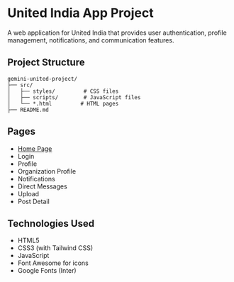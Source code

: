 # United India App Project

A web application for United India that provides user authentication, profile management, notifications, and communication features.

## Project Structure

```
gemini-united-project/
├── src/
│   ├── styles/         # CSS files
│   ├── scripts/        # JavaScript files
│   └── *.html         # HTML pages
├── README.md
```

## Pages
- [Home Page](/src/home.html)
- Login
- Profile
- Organization Profile
- Notifications
- Direct Messages
- Upload
- Post Detail

## Technologies Used
- HTML5
- CSS3 (with Tailwind CSS)
- JavaScript
- Font Awesome for icons
- Google Fonts (Inter)
